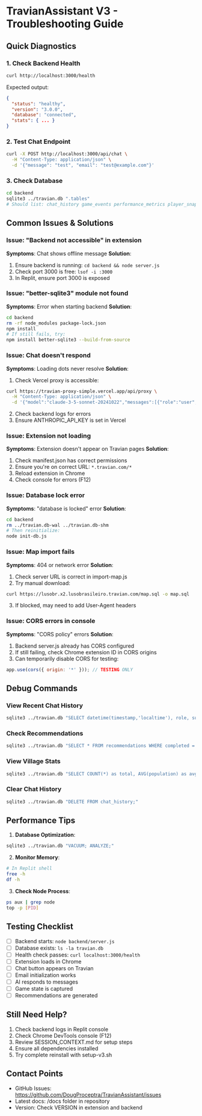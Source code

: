 # TravianAssistant V3 - Troubleshooting Guide

## Quick Diagnostics

### 1. Check Backend Health
```bash
curl http://localhost:3000/health
```
Expected output:
```json
{
  "status": "healthy",
  "version": "3.0.0",
  "database": "connected",
  "stats": { ... }
}
```

### 2. Test Chat Endpoint
```bash
curl -X POST http://localhost:3000/api/chat \
  -H "Content-Type: application/json" \
  -d '{"message": "test", "email": "test@example.com"}'
```

### 3. Check Database
```bash
cd backend
sqlite3 ../travian.db ".tables"
# Should list: chat_history game_events performance_metrics player_snapshots recommendations villages
```

## Common Issues & Solutions

### Issue: "Backend not accessible" in extension
**Symptoms**: Chat shows offline message
**Solution**:
1. Ensure backend is running: `cd backend && node server.js`
2. Check port 3000 is free: `lsof -i :3000`
3. In Replit, ensure port 3000 is exposed

### Issue: "better-sqlite3" module not found
**Symptoms**: Error when starting backend
**Solution**:
```bash
cd backend
rm -rf node_modules package-lock.json
npm install
# If still fails, try:
npm install better-sqlite3 --build-from-source
```

### Issue: Chat doesn't respond
**Symptoms**: Loading dots never resolve
**Solution**:
1. Check Vercel proxy is accessible:
```bash
curl https://travian-proxy-simple.vercel.app/api/proxy \
  -H "Content-Type: application/json" \
  -d '{"model":"claude-3-5-sonnet-20241022","messages":[{"role":"user","content":"test"}]}'
```
2. Check backend logs for errors
3. Ensure ANTHROPIC_API_KEY is set in Vercel

### Issue: Extension not loading
**Symptoms**: Extension doesn't appear on Travian pages
**Solution**:
1. Check manifest.json has correct permissions
2. Ensure you're on correct URL: `*.travian.com/*`
3. Reload extension in Chrome
4. Check console for errors (F12)

### Issue: Database lock error
**Symptoms**: "database is locked" error
**Solution**:
```bash
cd backend
rm ../travian.db-wal ../travian.db-shm
# Then reinitialize:
node init-db.js
```

### Issue: Map import fails
**Symptoms**: 404 or network error
**Solution**:
1. Check server URL is correct in import-map.js
2. Try manual download:
```bash
curl https://lusobr.x2.lusobrasileiro.travian.com/map.sql -o map.sql
```
3. If blocked, may need to add User-Agent headers

### Issue: CORS errors in console
**Symptoms**: "CORS policy" errors
**Solution**:
1. Backend server.js already has CORS configured
2. If still failing, check Chrome extension ID in CORS origins
3. Can temporarily disable CORS for testing:
```javascript
app.use(cors({ origin: '*' })); // TESTING ONLY
```

## Debug Commands

### View Recent Chat History
```bash
sqlite3 ../travian.db "SELECT datetime(timestamp,'localtime'), role, substr(content,1,50) FROM chat_history ORDER BY timestamp DESC LIMIT 10;"
```

### Check Recommendations
```bash
sqlite3 ../travian.db "SELECT * FROM recommendations WHERE completed = 0;"
```

### View Village Stats
```bash
sqlite3 ../travian.db "SELECT COUNT(*) as total, AVG(population) as avg_pop FROM villages;"
```

### Clear Chat History
```bash
sqlite3 ../travian.db "DELETE FROM chat_history;"
```

## Performance Tips

1. **Database Optimization**:
```bash
sqlite3 ../travian.db "VACUUM; ANALYZE;"
```

2. **Monitor Memory**:
```bash
# In Replit shell
free -h
df -h
```

3. **Check Node Process**:
```bash
ps aux | grep node
top -p [PID]
```

## Testing Checklist

- [ ] Backend starts: `node backend/server.js`
- [ ] Database exists: `ls -la travian.db`
- [ ] Health check passes: `curl localhost:3000/health`
- [ ] Extension loads in Chrome
- [ ] Chat button appears on Travian
- [ ] Email initialization works
- [ ] AI responds to messages
- [ ] Game state is captured
- [ ] Recommendations are generated

## Still Need Help?

1. Check backend logs in Replit console
2. Check Chrome DevTools console (F12)
3. Review SESSION_CONTEXT.md for setup steps
4. Ensure all dependencies installed
5. Try complete reinstall with setup-v3.sh

## Contact Points

- GitHub Issues: https://github.com/DougProceptra/TravianAssistant/issues
- Latest docs: /docs folder in repository
- Version: Check VERSION in extension and backend
